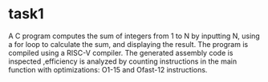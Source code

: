 # task1
A C program computes the sum of integers from 1 to N by inputting N, using a for loop to calculate the sum, and displaying the result. The program is compiled using a RISC-V compiler. The generated assembly code is inspected ,efficiency is analyzed by counting instructions in the main function with optimizations: O1-15 and Ofast-12 instructions.
